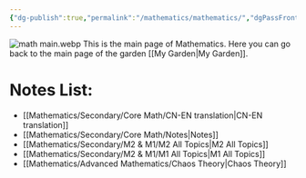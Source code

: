 ```yaml
---
{"dg-publish":true,"permalink":"/mathematics/mathematics/","dgPassFrontmatter":true}
---
```


![math main.webp](/img/user/Pictures%20and%20Photos/Pics/math%20main.webp)
This is the main page of Mathematics.
Here you can go back to the main page of the garden [[My Garden\|My Garden]].

# Notes List:
- [[Mathematics/Secondary/Core Math/CN-EN translation\|CN-EN translation]]
- [[Mathematics/Secondary/Core Math/Notes\|Notes]]
- [[Mathematics/Secondary/M2 & M1/M2 All Topics\|M2 All Topics]]
- [[Mathematics/Secondary/M2 & M1/M1 All Topics\|M1 All Topics]]
- [[Mathematics/Advanced Mathematics/Chaos Theory\|Chaos Theory]]